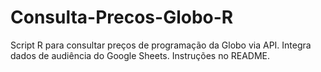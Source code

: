 # Consulta-Precos-Globo-R
Script R para consultar preços de programação da Globo via API. Integra dados de audiência do Google Sheets. Instruções no README.
